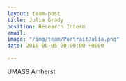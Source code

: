 ```yaml
---
layout: team-post
title: Julia Grady
position: Research Intern
email: 
image: "/img/team/PortraitJulia.png"
date: 2018-08-05 00:00:00 +0000

---
```

UMASS Amherst
